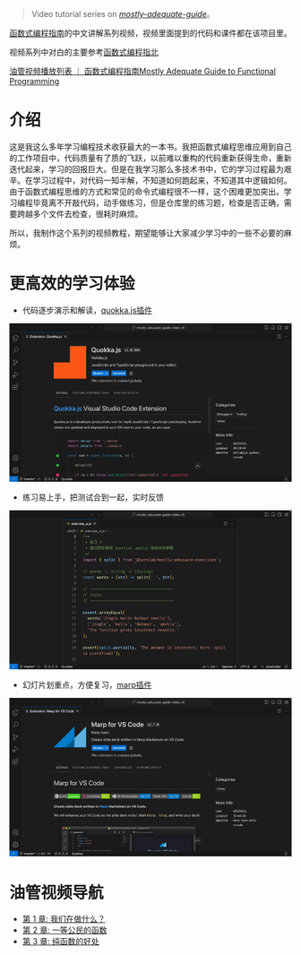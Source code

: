 > Video tutorial series on *[mostly-adequate-guide](https://github.com/MostlyAdequate/mostly-adequate-guide)*。

[函数式编程指南](https://github.com/MostlyAdequate/mostly-adequate-guide)的中文讲解系列视频，视频里面提到的代码和课件都在该项目里。

视频系列中对白的主要参考[函数式编程指北](https://github.com/llh911001/mostly-adequate-guide-chinese)

[油管视频播放列表 ｜ 函数式编程指南Mostly Adequate Guide to Functional Programming](https://www.youtube.com/playlist?list=PLRbfM7ni8J_b3srXmaUJQSghvnVbs5M0U)

# 介绍

这是我这么多年学习编程技术收获最大的一本书。我把函数式编程思维应用到自己的工作项目中，代码质量有了质的飞跃，以前难以重构的代码重新获得生命，重新迭代起来，学习的回报巨大。但是在我学习那么多技术书中，它的学习过程最为艰辛。在学习过程中，对代码一知半解，不知道如何跑起来，不知道其中逻辑如何。由于函数式编程思维的方式和常见的命令式编程很不一样，这个困难更加突出。学习编程毕竟离不开敲代码，动手做练习，但是仓库里的练习题，检查是否正确，需要跨越多个文件去检查，很耗时麻烦。

所以，我制作这个系列的视频教程，期望能够让大家减少学习中的一些不必要的麻烦。

# 更高效的学习体验

- 代码逐步演示和解读，[quokka.js插件](https://marketplace.visualstudio.com/items?itemName=WallabyJs.quokka-vscode)

![代码逐步演示和解读](./images/feature-quokkaJs.gif)

- 练习易上手，把测试合到一起，实时反馈

![把测试合到一起，实时反馈](./images/feature-exercise.gif)

- 幻灯片划重点，方便复习，[marp插件](https://marketplace.visualstudio.com/items?itemName=marp-team.marp-vscode)

![幻灯片划重点，方便复习](./images/feature-marp.gif)

# 油管视频导航

- [第 1 章: 我们在做什么？](https://www.youtube.com/watch?v=SPglUwr-ClY)
- [第 2 章: 一等公民的函数](https://www.youtube.com/watch?v=pK6ACSMsZJU)
- [第 3 章: 纯函数的好处](https://youtu.be/YguHPEeF3ko)
